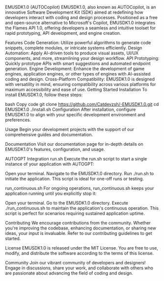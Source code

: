 EMUSDK1.0 (AUTOCopilot)
EMUSDK1.0, also known as AUTOCopilot, is an innovative Software Development Kit (SDK) aimed at redefining how developers interact with coding and design processes. Positioned as a free and open-source alternative to Microsoft's Copilot, EMUSDK1.0 integrates the Flames API 1.0, offering developers a seamless and intuitive toolset for rapid prototyping, API development, and engine creation.

Features
Code Generation: Utilize powerful algorithms to generate code snippets, complete modules, or intricate systems efficiently.
Design Automation: Apply AI-driven tools to produce visual assets, UI/UX components, and more, streamlining your design workflow.
API Prototyping: Quickly prototype APIs with smart suggestions and automated endpoint generation.
Engine Development: Enhance the development of game engines, application engines, or other types of engines with AI-assisted coding and design.
Cross-Platform Compatibility: EMUSDK1.0 is designed with versatility in mind, ensuring compatibility across various platforms for maximum accessibility and ease of use.
Getting Started
Installation
To install EMUSDK1.0, follow these steps:

bash
Copy code
git clone https://github.com/Catdevzsh/-EMUSDK1.0.git
cd EMUSDK1.0
./install.sh
Configuration
After installation, configure EMUSDK1.0 to align with your specific development environment and preferences.

Usage
Begin your development projects with the support of our comprehensive guides and documentation.

Documentation
Visit our documentation page for in-depth details on EMUSDK1.0's features, configuration, and usage.

AUTOGPT Integration
run.sh
Execute the run.sh script to start a single instance of your application with AUTOGPT:

Open your terminal.
Navigate to the EMUSDK1.0 directory.
Run ./run.sh to initiate the application.
This script is ideal for one-off runs or testing.

run_continuous.sh
For ongoing operations, run_continuous.sh keeps your application running until you explicitly stop it:

Open your terminal.
Go to the EMUSDK1.0 directory.
Execute ./run_continuous.sh to maintain the application's continuous operation.
This script is perfect for scenarios requiring sustained application uptime.

Contributing
We encourage contributions from the community. Whether you're improving the codebase, enhancing documentation, or sharing new ideas, your input is invaluable. Refer to our contributing guidelines to get started.

License
EMUSDK1.0 is released under the MIT License. You are free to use, modify, and distribute the software according to the terms of this license.

Community
Join our vibrant community of developers and designers! Engage in discussions, share your work, and collaborate with others who are passionate about advancing the field of coding and design.

